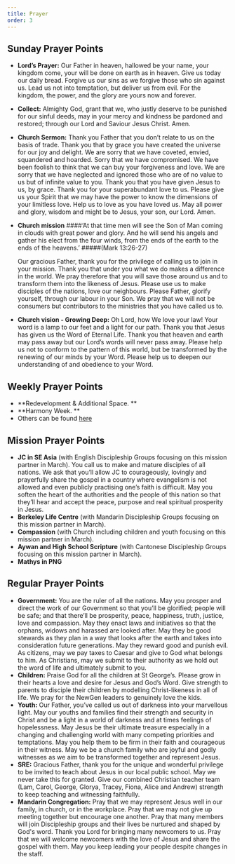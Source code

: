```yaml
---
title: Prayer
order: 3
---
```


## Sunday Prayer Points

- **Lord’s Prayer:** Our Father in heaven, hallowed be your name, your kingdom come, your will be done on earth as in heaven. Give us today our daily bread. Forgive us our sins as we forgive those who sin against us. Lead us not into temptation, but deliver us from evil. For the kingdom, the power, and the glory are yours now and forever.
- **Collect:** Almighty God, grant that we, who justly deserve to be punished for our sinful deeds, may in your mercy and kindness be pardoned and restored; through our Lord and Saviour Jesus Christ. Amen.
- **Church Sermon:** Thank you Father that you don’t relate to us on the basis of trade. Thank you that by grace you have created the universe for our joy and delight. We are sorry that we have coveted, envied, squandered and hoarded. Sorry that we have compromised. We have been foolish to think that we can buy your forgiveness and love. We are sorry that we have neglected and ignored those who are of no value to us but of infinite value to you. Thank you that you have given Jesus to us, by grace. Thank you for your superabundant love to us. Please give us your Spirit that we may have the power to know the dimensions of your limitless love. Help us to love as you have loved us. May all power and glory, wisdom and might be to Jesus, your son, our Lord. Amen. 
- **Church mission** 
  ####‘At that time men will see the Son of Man coming in clouds with great power and glory. And he will send his angels and gather his elect from the four winds, from the ends of the earth to the ends of the heavens.’
  #####(Mark 13:26-27) 

  Our gracious Father, thank you for the privilege of calling us to join in your mission. Thank you that under you what we do makes a difference in the world. We pray therefore that you will save those around us and to transform them into the likeness of Jesus. Please use us to make disciples of the nations, love our neighbours. Please Father, glorify yourself, through our labour in your Son. We pray that we will not be consumers but contributors to the ministries that you have called us to. 

- **Church vision - Growing Deep:** Oh Lord, how We love your law! Your word is a lamp to our feet and a light for our path. Thank you that Jesus has given us the Word of Eternal Life. Thank you that heaven and earth may pass away but our Lord’s words will never pass away. Please help us not to conform to the pattern of this world, but be transformed by the renewing of our minds by your Word. Please help us to deepen our understanding of and obedience to your Word. 




## Weekly Prayer Points

- **Redevelopment & Additional Space. **
- **Harmony Week. **
- Others can be found [here](https://stgeorgeshurstville.org.au/prayer)


## Mission Prayer Points

- **JC in SE Asia** (with English Discipleship Groups focusing on this mission partner in March). You call us to make and mature disciples of all nations. We ask that you’ll allow JC to courageously, lovingly and prayerfully share the gospel in a country where evangelism is not allowed and even publicly practising one’s faith is difficult. May you soften the heart of the authorities and the people of this nation so that they’ll hear and accept the peace, purpose and real spiritual prosperity in Jesus. 
- **Berkeley Life Centre** (with Mandarin Discipleship Groups focusing on this mission partner in March). 
- **Compassion** (with Church including children and youth focusing on this mission partner in March).
- **Aywan and High School Scripture** (with Cantonese Discipleship Groups focusing on this mission partner in March).  
- **Mathys in PNG**

## Regular Prayer Points

- **Government:** You are the ruler of all the nations. May you prosper and direct the work of our Government so that you’ll be glorified; people will be safe; and that there’ll be prosperity, peace, happiness, truth, justice, love and compassion. May they enact laws and initiatives so that the orphans, widows and harassed are looked after. May they be good stewards as they plan in a way that looks after the earth and takes into consideration future generations. May they reward good and punish evil. As citizens, may we pay taxes to Caesar and give to God what belongs to him. As Christians, may we submit to their authority as we hold out the word of life and ultimately submit to you. 
- **Children:** Praise God for all the children at St George’s. Please grow in their hearts a love and desire for Jesus and God’s Word. Give strength to parents to disciple their children by modelling Christ-likeness in all of life. We pray for the NewGen leaders to genuinely love the kids. 
- **Youth:** Our Father, you’ve called us out of darkness into your marvellous light. May our youths and families find their strength and security in Christ and be a light in a world of darkness and at times feelings of hopelessness. May Jesus be their ultimate treasure especially in a changing and challenging world with many competing priorities and temptations. May you help them to be firm in their faith and courageous in their witness. May we be a church family who are joyful and godly witnesses as we aim to be transformed together and represent Jesus.
- **SRE:** Gracious Father, thank you for the unique and wonderful privilege to be invited to teach about Jesus in our local public school. May we never take this for granted. Give our combined Christian teacher team (Lam, Carol, George, Glorya, Tracey, Fiona, Alice and Andrew) strength to keep teaching and witnessing faithfully. 
- **Mandarin Congregation:** Pray that we may represent Jesus well in our family, in church, or in the workplace. Pray that we may not give up meeting together but encourage one another.  Pray that many members will join Discipleship groups and their lives be nurtured and shaped by God's word. Thank you Lord for bringing many newcomers to us. Pray that we will welcome newcomers with the love of Jesus and share the gospel with them. May you keep leading your people despite changes in the staff. 
